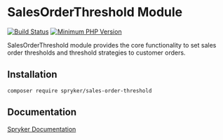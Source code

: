 # SalesOrderThreshold Module
[![Build Status](https://travis-ci.org/spryker/sales-order-threshold.svg)](https://travis-ci.org/spryker/sales-order-threshold)
[![Minimum PHP Version](https://img.shields.io/badge/php-%3E%3D%207.2-8892BF.svg)](https://php.net/)

SalesOrderThreshold module provides the core functionality to set sales order thresholds and threshold strategies to customer orders.

## Installation

```
composer require spryker/sales-order-threshold
```

## Documentation

[Spryker Documentation](https://academy.spryker.com/developing_with_spryker/module_guide/modules.html)
